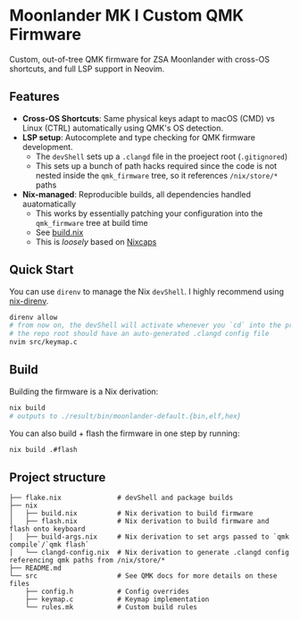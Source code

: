 # Moonlander MK I Custom QMK Firmware

Custom, out-of-tree QMK firmware for ZSA Moonlander with cross-OS shortcuts, and full LSP support in Neovim.

## Features

- **Cross-OS Shortcuts**: Same physical keys adapt to macOS (CMD) vs Linux (CTRL) automatically using QMK's OS detection.
- **LSP setup**: Autocomplete and type checking for QMK firmware development.
  - The `devShell` sets up a `.clangd` file in the proeject root (`.gitignored`)
  - This sets up a bunch of path hacks required since the code is not nested inside the `qmk_firmware` tree, so it references `/nix/store/*` paths
- **Nix-managed**: Reproducible builds, all dependencies handled auatomatically
  - This works by essentially patching your configuration into the `qmk_firmware` tree at build time
  - See [build.nix](https://github.com/mrjones2014/moonlander-qmk-firmware/blob/master/nix/build.nix)
  - This is _loosely_ based on [Nixcaps](https://github.com/agustinmista/nixcaps)

## Quick Start

You can use `direnv` to manage the Nix `devShell`. I highly recommend using [nix-direnv](https://github.com/nix-community/nix-direnv).

```bash
direnv allow
# from now on, the devShell will activate whenever you `cd` into the project
# the repo root should have an auto-generated .clangd config file
nvim src/keymap.c
```

## Build

Building the firmware is a Nix derivation:

```bash
nix build
# outputs to ./result/bin/moonlander-default.{bin,elf,hex}
```

You can also build + flash the firmware in one step by running:

```bash
nix build .#flash
```

## Project structure

```
├── flake.nix              # devShell and package builds
├── nix
│   ├── build.nix          # Nix derivation to build firmware
│   ├── flash.nix          # Nix derivation to build firmware and flash onto keyboard
│   ├── build-args.nix     # Nix derivation to set args passed to `qmk compile`/`qmk flash`
│   └── clangd-config.nix  # Nix derivation to generate .clangd config referencing qmk paths from /nix/store/*
├── README.md
└── src                    # See QMK docs for more details on these files
    ├── config.h           # Config overrides
    ├── keymap.c           # Keymap implementation
    └── rules.mk           # Custom build rules
```

